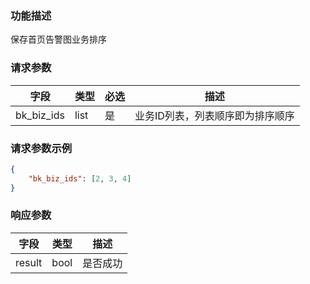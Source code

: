 ### 功能描述

保存首页告警图业务排序

### 请求参数

| 字段  | 类型   | 必选 | 描述       |
|-------|--------|------|------------|
| bk_biz_ids | list | 是   | 业务ID列表，列表顺序即为排序顺序 |

### 请求参数示例

```json
{
    "bk_biz_ids": [2, 3, 4]
}
```

### 响应参数

| 字段 | 类型 | 描述 |
|------|------|------|
| result | bool | 是否成功 |
